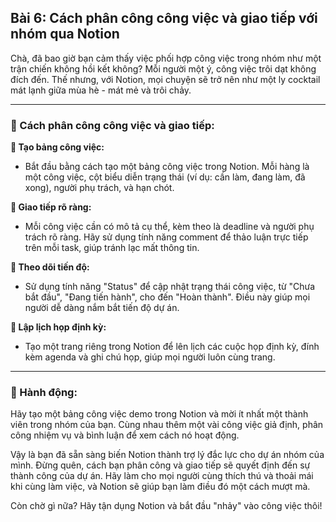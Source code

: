 ## Bài 6: Cách phân công công việc và giao tiếp với nhóm qua Notion

Chà, đã bao giờ bạn cảm thấy việc phối hợp công việc trong nhóm như một trận chiến không hồi kết không? Mỗi người một ý, công việc trôi dạt không đích đến. Thế nhưng, với Notion, mọi chuyện sẽ trở nên như một ly cocktail mát lạnh giữa mùa hè - mát mẻ và trôi chảy.

---

### 📌 Cách phân công công việc và giao tiếp:

**🔹 Tạo bảng công việc:**
- Bắt đầu bằng cách tạo một bảng công việc trong Notion. Mỗi hàng là một công việc, cột biểu diễn trạng thái (ví dụ: cần làm, đang làm, đã xong), người phụ trách, và hạn chót.

**🔹 Giao tiếp rõ ràng:**
- Mỗi công việc cần có mô tả cụ thể, kèm theo là deadline và người phụ trách rõ ràng. Hãy sử dụng tính năng comment để thảo luận trực tiếp trên mỗi task, giúp tránh lạc mất thông tin.

**🔹 Theo dõi tiến độ:**
- Sử dụng tính năng "Status" để cập nhật trạng thái công việc, từ "Chưa bắt đầu", "Đang tiến hành", cho đến "Hoàn thành". Điều này giúp mọi người dễ dàng nắm bắt tiến độ dự án.

**🔹 Lập lịch họp định kỳ:**
- Tạo một trang riêng trong Notion để lên lịch các cuộc họp định kỳ, đính kèm agenda và ghi chú họp, giúp mọi người luôn cùng trang.

---

### 🚀 Hành động:

Hãy tạo một bảng công việc demo trong Notion và mời ít nhất một thành viên trong nhóm của bạn. Cùng nhau thêm một vài công việc giả định, phân công nhiệm vụ và bình luận để xem cách nó hoạt động.

Vậy là bạn đã sẵn sàng biến Notion thành trợ lý đắc lực cho dự án nhóm của mình. Đừng quên, cách bạn phân công và giao tiếp sẽ quyết định đến sự thành công của dự án. Hãy làm cho mọi người cùng thích thú và thoải mái khi cùng làm việc, và Notion sẽ giúp bạn làm điều đó một cách mượt mà.

Còn chờ gì nữa? Hãy tận dụng Notion và bắt đầu "nhảy" vào công việc thôi!